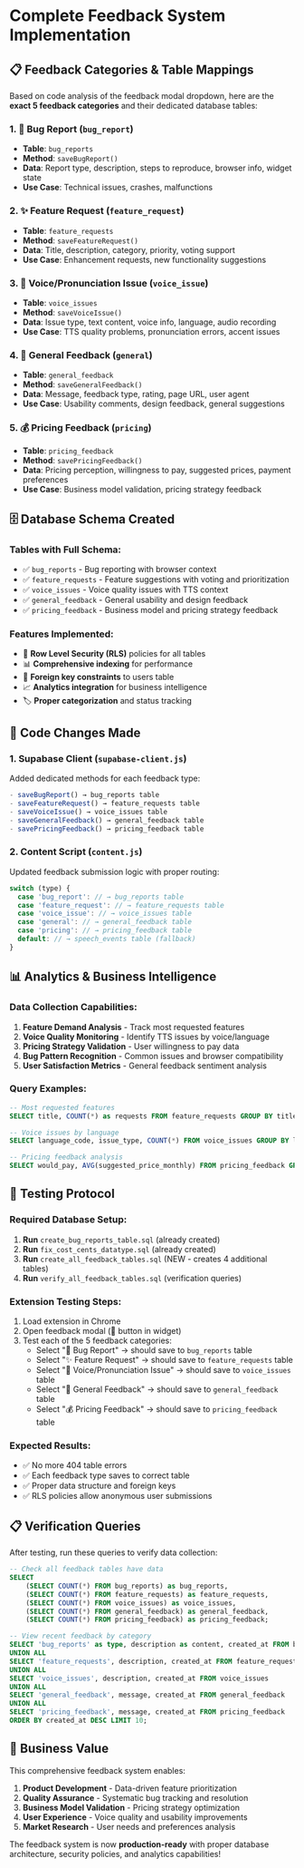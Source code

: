 # Complete Feedback System Implementation

## 📋 Feedback Categories & Table Mappings

Based on code analysis of the feedback modal dropdown, here are the **exact 5 feedback categories** and their dedicated database tables:

### 1. 🐛 Bug Report (`bug_report`)
- **Table**: `bug_reports`
- **Method**: `saveBugReport()`
- **Data**: Report type, description, steps to reproduce, browser info, widget state
- **Use Case**: Technical issues, crashes, malfunctions

### 2. ✨ Feature Request (`feature_request`)  
- **Table**: `feature_requests` 
- **Method**: `saveFeatureRequest()`
- **Data**: Title, description, category, priority, voting support
- **Use Case**: Enhancement requests, new functionality suggestions

### 3. 🎤 Voice/Pronunciation Issue (`voice_issue`)
- **Table**: `voice_issues`
- **Method**: `saveVoiceIssue()`
- **Data**: Issue type, text content, voice info, language, audio recording
- **Use Case**: TTS quality problems, pronunciation errors, accent issues

### 4. 💬 General Feedback (`general`)
- **Table**: `general_feedback`
- **Method**: `saveGeneralFeedback()`
- **Data**: Message, feedback type, rating, page URL, user agent
- **Use Case**: Usability comments, design feedback, general suggestions

### 5. 💰 Pricing Feedback (`pricing`)
- **Table**: `pricing_feedback`
- **Method**: `savePricingFeedback()`
- **Data**: Pricing perception, willingness to pay, suggested prices, payment preferences
- **Use Case**: Business model validation, pricing strategy feedback

## 🗄️ Database Schema Created

### Tables with Full Schema:
- ✅ `bug_reports` - Bug reporting with browser context
- ✅ `feature_requests` - Feature suggestions with voting and prioritization
- ✅ `voice_issues` - Voice quality issues with TTS context
- ✅ `general_feedback` - General usability and design feedback  
- ✅ `pricing_feedback` - Business model and pricing strategy feedback

### Features Implemented:
- 🔐 **Row Level Security (RLS)** policies for all tables
- 📊 **Comprehensive indexing** for performance
- 🔑 **Foreign key constraints** to users table
- 📈 **Analytics integration** for business intelligence
- 🏷️ **Proper categorization** and status tracking

## 🔧 Code Changes Made

### 1. Supabase Client (`supabase-client.js`)
Added dedicated methods for each feedback type:
```javascript
- saveBugReport() → bug_reports table
- saveFeatureRequest() → feature_requests table  
- saveVoiceIssue() → voice_issues table
- saveGeneralFeedback() → general_feedback table
- savePricingFeedback() → pricing_feedback table
```

### 2. Content Script (`content.js`)
Updated feedback submission logic with proper routing:
```javascript
switch (type) {
  case 'bug_report': // → bug_reports table
  case 'feature_request': // → feature_requests table
  case 'voice_issue': // → voice_issues table
  case 'general': // → general_feedback table
  case 'pricing': // → pricing_feedback table
  default: // → speech_events table (fallback)
}
```

## 📊 Analytics & Business Intelligence

### Data Collection Capabilities:
1. **Feature Demand Analysis** - Track most requested features
2. **Voice Quality Monitoring** - Identify TTS issues by voice/language
3. **Pricing Strategy Validation** - User willingness to pay data
4. **Bug Pattern Recognition** - Common issues and browser compatibility
5. **User Satisfaction Metrics** - General feedback sentiment analysis

### Query Examples:
```sql
-- Most requested features
SELECT title, COUNT(*) as requests FROM feature_requests GROUP BY title;

-- Voice issues by language
SELECT language_code, issue_type, COUNT(*) FROM voice_issues GROUP BY language_code, issue_type;

-- Pricing feedback analysis  
SELECT would_pay, AVG(suggested_price_monthly) FROM pricing_feedback GROUP BY would_pay;
```

## 🧪 Testing Protocol

### Required Database Setup:
1. **Run** `create_bug_reports_table.sql` (already created)
2. **Run** `fix_cost_cents_datatype.sql` (already created)  
3. **Run** `create_all_feedback_tables.sql` (NEW - creates 4 additional tables)
4. **Run** `verify_all_feedback_tables.sql` (verification queries)

### Extension Testing Steps:
1. Load extension in Chrome
2. Open feedback modal (🐛 button in widget)
3. Test each of the 5 feedback categories:
   - Select "🐛 Bug Report" → should save to `bug_reports` table
   - Select "✨ Feature Request" → should save to `feature_requests` table
   - Select "🎤 Voice/Pronunciation Issue" → should save to `voice_issues` table
   - Select "💬 General Feedback" → should save to `general_feedback` table
   - Select "💰 Pricing Feedback" → should save to `pricing_feedback` table

### Expected Results:
- ✅ No more 404 table errors
- ✅ Each feedback type saves to correct table
- ✅ Proper data structure and foreign keys
- ✅ RLS policies allow anonymous user submissions

## 📋 Verification Queries

After testing, run these queries to verify data collection:

```sql
-- Check all feedback tables have data
SELECT 
    (SELECT COUNT(*) FROM bug_reports) as bug_reports,
    (SELECT COUNT(*) FROM feature_requests) as feature_requests,
    (SELECT COUNT(*) FROM voice_issues) as voice_issues,
    (SELECT COUNT(*) FROM general_feedback) as general_feedback,
    (SELECT COUNT(*) FROM pricing_feedback) as pricing_feedback;

-- View recent feedback by category
SELECT 'bug_reports' as type, description as content, created_at FROM bug_reports
UNION ALL
SELECT 'feature_requests', description, created_at FROM feature_requests  
UNION ALL
SELECT 'voice_issues', description, created_at FROM voice_issues
UNION ALL  
SELECT 'general_feedback', message, created_at FROM general_feedback
UNION ALL
SELECT 'pricing_feedback', message, created_at FROM pricing_feedback
ORDER BY created_at DESC LIMIT 10;
```

## 🎯 Business Value

This comprehensive feedback system enables:

1. **Product Development** - Data-driven feature prioritization
2. **Quality Assurance** - Systematic bug tracking and resolution
3. **Business Model Validation** - Pricing strategy optimization  
4. **User Experience** - Voice quality and usability improvements
5. **Market Research** - User needs and preferences analysis

The feedback system is now **production-ready** with proper database architecture, security policies, and analytics capabilities!
